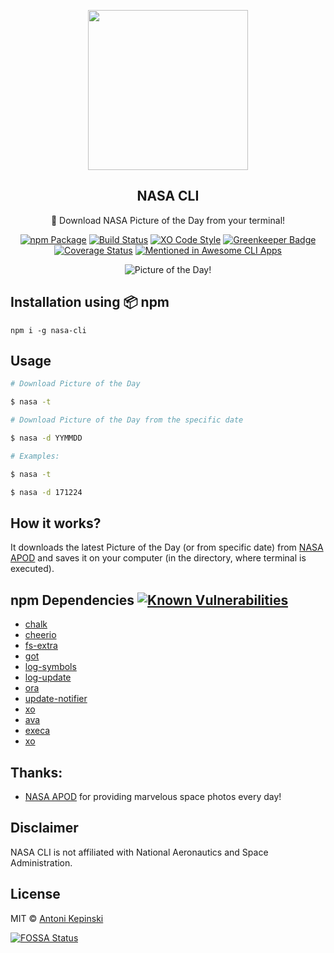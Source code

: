 <p align="center">
  <img src="https://i.imgur.com/GNPXJQC.png" href="https://www.nasa.gov/" height="256">
  <h2 align="center">NASA CLI</h2>
  <p align="center">🚀 Download NASA Picture of the Day from your terminal!<p>
  
<p align="center"><a href="https://www.npmjs.com/package/nasa-cli"><img src="https://badge.fury.io/js/nasa-cli.svg" alt="npm Package"></a>  <a href="https://travis-ci.org/xxczaki/nasa-cli"><img src="https://travis-ci.org/xxczaki/nasa-cli.svg?branch=master" alt="Build Status"></a> <a href="https://github.com/sindresorhus/xo"><img src="https://img.shields.io/badge/code_style-XO-5ed9c7.svg" alt="XO Code Style"></a> <a href="https://greenkeeper.io"><img src="https://badges.greenkeeper.io/xxczaki/nasa-cli.svg" alt="Greenkeeper Badge"></a> <a href='https://coveralls.io/github/xxczaki/nasa-cli?branch=master'><img src='https://coveralls.io/repos/github/xxczaki/nasa-cli/badge.svg?branch=master' alt='Coverage Status' /></a>
 <a href='https://github.com/agarrharr/awesome-cli-apps'><img src='https://awesome.re/mentioned-badge.svg' alt='Mentioned in Awesome CLI Apps' /></a>
  </p>
  
<p align="center"><img src="https://i.imgur.com/TGG4tXh.gif" alt="Picture of the Day!"></p>

## Installation using :package: npm

``` 
npm i -g nasa-cli
```
## Usage

``` bash
# Download Picture of the Day

$ nasa -t

# Download Picture of the Day from the specific date

$ nasa -d YYMMDD

# Examples:

$ nasa -t

$ nasa -d 171224
```

## How it works?

It downloads the latest Picture of the Day (or from specific date) from [NASA APOD](https://apod.nasa.gov/apod/) and saves it on your computer (in the directory, where terminal is executed).

## npm Dependencies [![Known Vulnerabilities](https://snyk.io/test/github/xxczaki/nasa-cli/badge.svg)](https://snyk.io/test/github/xxczaki/nasa-cli)

- [chalk](https://www.npmjs.com/package/chalk)
- [cheerio](https://www.npmjs.com/package/cheerio)
- [fs-extra](https://www.npmjs.com/package/fs-extra)
- [got](https://www.npmjs.com/package/got)
- [log-symbols](https://www.npmjs.com/package/log-symbols)
- [log-update](https://www.npmjs.com/package/log-update)
- [ora](https://www.npmjs.com/package/ora)
- [update-notifier](https://www.npmjs.com/package/update-notifier)
- [xo](https://www.npmjs.com/package/xo)
- [ava](https://www.npmjs.com/package/ava)
- [execa](https://www.npmjs.com/package/execa)
- [xo](https://www.npmjs.com/package/xo)

## Thanks:

- [NASA APOD](https://apod.nasa.gov/apod/) for providing marvelous space photos every day!

## Disclaimer

NASA CLI is not affiliated with National Aeronautics and Space Administration.

## License

MIT © [Antoni Kepinski](https://akepinski.me)

[![FOSSA Status](https://app.fossa.io/api/projects/git%2Bgithub.com%2Fxxczaki%2Fnasa-cli.svg?type=large)](https://app.fossa.io/projects/git%2Bgithub.com%2Fxxczaki%2Fnasa-cli?ref=badge_large)



